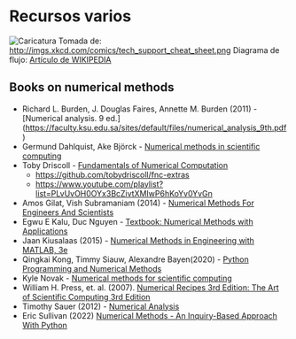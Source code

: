 # Recursos varios

![Caricatura](http://imgs.xkcd.com/comics/tech_support_cheat_sheet.png)
Tomada de: http://imgs.xkcd.com/comics/tech_support_cheat_sheet.png
Diagrama de flujo: [Artículo de WIKIPEDIA](http://en.wikipedia.org/wiki/Flowchart)

## Books on numerical methods
* Richard L. Burden, J. Douglas Faires, Annette M. Burden (2011) - [Numerical analysis. 9 ed.] (https://faculty.ksu.edu.sa/sites/default/files/numerical_analysis_9th.pdf)
* Germund Dahlquist, Ake Björck - [Numerical methods in scientific computing](https://informatika.usk.ac.id/umam/numericalmethods.pdf)
* Toby Driscoll - [Fundamentals of Numerical Computation](https://tobydriscoll.net/book/fnc/)
    - https://github.com/tobydriscoll/fnc-extras
    - https://www.youtube.com/playlist?list=PLvUvOH0OYx3BcZivtXMIwP6hKoYv0YvGn
* Amos Gilat, Vish Subramaniam (2014) - [Numerical Methods For Engineers And Scientists](https://nasim.hormozgan.ac.ir/ostad/UploadedFiles/387098/387098-3847126181260765.pdf)
* Egwu E Kalu, Duc Nguyen - [Textbook: Numerical Methods with Applications](https://nm.mathforcollege.com/textbook-numerical-methods-with-applications/)
* Jaan Kiusalaas (2015) - [Numerical Methods in Engineering with MATLAB, 3e](https://aceskyambogo.wordpress.com/wp-content/uploads/2016/04/numerical-methods-in-engineering-with-matlab-jaan-kiusalaas-annotated.pdf)
* Qingkai Kong, Timmy Siauw, Alexandre Bayen(2020) - [Python Programming and Numerical Methods](https://pythonnumericalmethods.studentorg.berkeley.edu/notebooks/Index.html)
* Kyle Novak - [Numerical methods for scientific computing](https://www.equalsharepress.com/media/NMFSC.pdf)
* William H. Press, et. al. (2007). [Numerical Recipes 3rd Edition: The Art of Scientific Computing 3rd Edition](https://numerical.recipes/book.html)
* Timothy Sauer (2012) - [Numerical Analysis](https://eclass.aueb.gr/modules/document/file.php/MISC249/Sauer%20-%20Numerical%20Analysis%202e.pdf)
* Eric Sullivan (2022) [Numerical Methods - An Inquiry-Based Approach With Python](https://numericalmethodssullivan.github.io/)

<!---
----
<span style="font-size: 1.4em; line-height: 1.5;">**LÓGICA DE PROGRAMACIÓN**</span>

Si no sabe programar, lea primero un libro donde enseñen la lógica de la programación, por ejemplo
[[http://www.bpm.uasd.edu.do/Members/hugo_ramirez/int-a-la-programacion-itla/logica_programacion.rar/view|Trejos, Omar. La esencia de la lógica de programación]]
LINK 2: http://webdelprofesor.ula.ve/ingenieria/eladio/Material/La_Esencia_de_la_Logica.pdf

----
<span style="font-size: 1.4em; line-height: 1.5;">**MATLAB**</span>

Durante el curso se hará fuerte uso del lenguaje de programación MATLAB. A continuación se recomiendan algunas páginas donde el estudiante puede aprender por cuenta propia dicho lenguaje:
* Excelentes tutoriales de Andrés Felipe Ramírez: [[@https://www.youtube.com/channel/UCzLFVTOkvComY_eApFUfrTA]] **(RECOMENDADO!)**
* The Mathworks. MATLAB 7. Getting started guide. 2008. URL: http://www.mathworks.com/access/helpdesk/help/pdf_doc/matlab/getstart.pdf
* Videos donde se enseña MATLAB. URL: http://www.mathworks.com/demos/matlab/getting-started-with-matlab-video-tutorial.html
* Video demostraciones de MATLAB. URL: http://www.mathworks.com/products/matlab/demos.html
* Video tutoriales de MATLAB en español: [[@http://matlablatino.blogspot.com/]] **(RECOMENDADO!)**
* Lista de tutoriales en MATHWORKS: http://www.mathworks.com/academia/student_center/tutorials/launchpad.html

----
<span style="font-size: 1.4em; line-height: 1.5;">**GNU OCTAVE**</span>

GNU Octave es un programa libre para realizar cálculos numéricos. MATLAB es considerado su equivalente comercial. Ambos lenguajes de programación son bastante parecidos.
* Disponible en: http://www.gnu.org/software/octave/
* Octave Wiki: http://wiki.octave.org/
* Manual: http://www.network-theory.co.uk/octave/manual/
* Octave Online: http://hara.mimuw.edu.pl/weboctave/
* Página en Wikipedia: http://en.wikipedia.org/wiki/GNU_Octave

----
<span style="font-size: 1.4em; line-height: 1.5;">**OTRAS ALTERNATIVAS**</span>

Algunas alternativas a MATLAB, algunas software comercial, otras software libre, se pueden encontrar en:
[[@http://en.wikipedia.org/wiki/Comparison_of_numerical_analysis_software]]

----
<span style="font-size: 1.4em; line-height: 1.5;">**MAXIMA**</span>

Maxima es un software libre para la manipulación de expresiones simbólicas y numéricas, incluyendo diferenciación, integración, expansión en series de Taylor, ecuaciones diferenciales ordinarias, sistemas de ecuaciones lineales, y vectores, matrices y tensores. Maxima produce resultados con alta precisión usando fracciones exactas y representaciones con aritmética de coma flotante arbitraria. Estas propiedades lo hacen útil para resolver ciertos problemas en mecánica de sólidos. A continuación se recomiendan algunas páginas donde el estudiante puede aprender por cuenta propia dicho lenguaje:
* [[http://maxima.sourceforge.net/es/|Página oficial de MAXIMA]] (de donde se puede descargar)
* [[http://maxima.sourceforge.net/es/documentation.html|Documentación de MAXIMA]]
* [[http://vimeo.com/maximajaj|Video tutoriales elaborados por Javier Arántegui]] <span style="color: #ff0000;">**(RECOMENDADO)**</span>

----
**<span style="font-size: 1.4em;">LaTeX</span>**

LaTeX (debe pronunciarse /látej/ pues la última letra no es la x (equis) sino la letra griega χ (ji)), es un sistema de composición de textos, orientado a la creación de documentos escritos que presenten una alta calidad tipográfica. Por sus características y posibilidades, es usado especialmente en la generación de artículos y libros científicos que incluyen, entre otros elementos, expresiones matemáticas. La calidad tipográfica de los documentos realizados con LaTeX es comparable a la de una editorial científica de primera línea.

LaTeX está formado por un gran conjunto de macros de TeX, escrito por Leslie Lamport en 1984, con la intención de facilitar el uso del lenguaje de composición tipográfica, TeX creado por Donald Knuth. LaTeX es software libre bajo licencia LPPL. A continuación se recomiendan algunas páginas donde el estudiante puede aprender por cuenta propia:
* <span style="line-height: 1.5;">Cómo instalar LaTeX en Windows (MikTeX compilador y Texmaker editor), es muy corto, claro y desarrolla un ejemplito de documento:</span>
<span style="line-height: 1.5;"> [[@https://www.youtube.com/watch?v=FxKtwdob2RQ]]</span>
* En Linux es más simple (TeXLive compilador y Kile editor), solo use un "sudo apt-get install texlive-full" y luego instale el editor "Kile".
* El tutorial de referencia para aprender a componer textos en LaTeX:
<span style="line-height: 1.5;"> [[@http://ctan.uniminuto.edu/info/lshort/spanish/lshort-a4.pdf]]</span>
* El mejor foro para solución de dudas en LaTeX:
[[@http://tex.stackexchange.com/]]
* Chequear si las ecuaciones que escribimos están correctas:
<span style="line-height: 1.5;">[[@https://www.codecogs.com/latex/eqneditor.php]]</span>
* Crear documentos LaTeX online:
https://www.overleaf.com/

----
<span style="font-size: 1.4em; line-height: 1.5;">**GNU SCIENTIFIC LIBRARY**</span>

GNU Scientific Library (GSL) es una biblioteca escrita en lenguaje C, destinada a cálculos numéricos en matemáticas y ciencia, distribuida bajo la licencia GNU GPL. Incorpora, entre otras, rutinas para el manejo de números complejos, funciones elementales y funciones especiales, combinatoria, álgebra lineal, integración y derivación numéricas, transformada rápida de Fourier, transformada wavelet discreta, generación de números aleatorios y estadística.
* Disponible en: http://www.gnu.org/software/gsl/

----
=OTROS LINKS= 
* <span style="background-color: #ffffff;">[[http://marekrychlik.com/cgi-bin/gauss.cgi|Eliminación Gaussiana]]</span>

!--->
